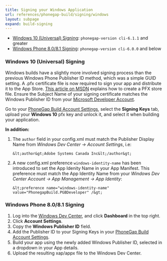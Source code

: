 ```yaml
---
title: Signing your Windows Application
url: references/phonegap-build/signing/windows
layout: subpage
expand: build-signing
---
```


- [Windows 10 (Universal) Signing](#windows): `phonegap-version cli-6.1.1` and greater
- [Windows Phone 8.0/8.1 Signing](#winphone8): `phonegap-version cli-6.0.0` and below

<a id="windows"></a>
### Windows 10 (Universal) Signing

Windows builds have a slightly more involved signing process than the previous Windows Phone Publisher ID method, which was a simple GUID setting. A .pfx certificate file is now required to sign your app and distribute it to the App Store. [This article on MSDN](https://msdn.microsoft.com/en-us/library/windows/desktop/jj835832%28v=vs.85%29.aspx) explains how to create a PFX store file. Ensure the Subject Name of your signing certificate matches the Windows Publisher ID from your [Microsoft Developer Account](https://developer.microsoft.com/en-us/dashboard/account/management).

Go to your [PhoneGap Build Account Settings](https://buildstage.phonegap.com/people/edit), select the **Signing Keys** tab, upload your **Windows 10** pfx key and unlock it, and select it when building your application.

**In addition:**

1. The `author` field in your config.xml must match the Publisher Display Name from *Windows Dev Center -> Account Settings*, i.e:

    ```&lt;author&gt;Adobe Systems Canada Inc&lt;/author&gt;```

2. A new config.xml preference `windows-identity-name` has been introduced to set the App Idenity Name in your App Manifest. This preference must match the App Identity Name from your *Windows Dev Center Account -> App Management -> App Identity*:

	```&lt;preference name="windows-identity-name" value="PhonegapBuild.PGBDeveloper" /&gt;```

<a id="winphone8"></a>
### Windows Phone 8.0/8.1 Signing

1. Log into the [Windows Dev Center](http://dev.windows.com), and click **Dashboard** in the top right.
2. Click **Account Settings**.
3. Copy the **Windows Publisher ID** field.
4. Add the Publisher ID to your Signing Keys in your [PhoneGap Build Account Settings](https://build.phonegap.com/people/edit).
5. Build your app using the newly added Windows Publisher ID, selected in a dropdown in your App details.
6. Upload the resulting xap/appx file to the Windows Dev Center.
